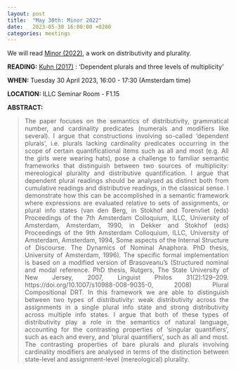 ```yaml
---
layout: post
title:  "May 30th: Minor 2022" 
date:   2023-05-30 16:00:00 +0200
categories: meetings
---
```


<p style="text-align: justify;">
We will read <a href="https://academic.oup.com/jos/article-abstract/34/3/407/3855645" target="_blank" rel="noopener noreferrer">Minor (2022)</a>, a work on distributivity and plurality.</p>


<b> READING:</b> <a href="https://academic.oup.com/jos/article-abstract/34/3/407/3855645" target="_blank" rel="noopener noreferrer">Kuhn (2017)</a> : ‘Dependent plurals and three levels of multiplicity’

<b> WHEN:</b>  Tuesday 30 April 2023, 16:00 - 17:30 (Amsterdam time)

<b> LOCATION:</b> ILLC Seminar Room - F1.15

<b> ABSTRACT: </b>

<blockquote>
<p style="text-align: justify;">
The paper focuses on the semantics of distributivity, grammatical number, and cardinality predicates (numerals and modifiers like several). I argue that constructions involving so-called ‘dependent plurals’, i.e. plurals lacking cardinality predicates occurring in the scope of certain quantificational items such as all and most (e.g. All the girls were wearing hats), pose a challenge to familiar semantic frameworks that distinguish between two sources of multiplicity: mereological plurality and distributive quantification. I argue that dependent plural readings should be analysed as distinct both from cumulative readings and distributive readings, in the classical sense. I demonstrate how this can be accomplished in a semantic framework where expressions are evaluated relative to sets of assignments, or plural info states (van den Berg, in Stokhof and Torenvliet (eds) Proceedings of the 7th Amsterdam Colloquium, ILLC, University of Amsterdam, Amsterdam, 1990, in Dekker and Stokhof (eds) Proceedings of the 9th Amsterdam Colloquium, ILLC, University of Amsterdam, Amsterdam, 1994, Some aspects of the Internal Structure of Discourse. The Dynamics of Nominal Anaphora. PhD thesis, University of Amsterdam, 1996). The specific formal implementation is based on a modified version of Brasoveanu’s (Structured nominal and modal reference. PhD thesis, Rutgers, The State University of New Jersey, 2007, Linguist Philos 31(2):129–209. https://doi.org/10.1007/s10988-008-9035-0, 2008) Plural Compositional DRT. In this framework we are able to distinguish between two types of distributivity: weak distributivity across the assignments in a single plural info state and strong distributivity across multiple info states. I argue that both of these types of distributivity play a role in the semantics of natural language, accounting for the contrasting properties of ‘singular quantifiers’, such as each and every, and ‘plural quantifiers’, such as all and most. The contrasting properties of bare plurals and plurals involving cardinality modifiers are analysed in terms of the distinction between state-level and assignment-level (mereological) plurality.
</p>
</blockquote>


